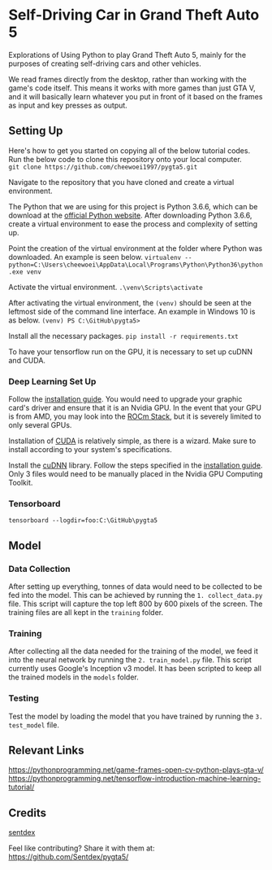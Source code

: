 # Self-Driving Car in Grand Theft Auto 5

Explorations of Using Python to play Grand Theft Auto 5, mainly for the purposes of creating self-driving cars and other vehicles.

We read frames directly from the desktop, rather than working with the game's code itself. This means it works with more games than just GTA V, and it will basically learn whatever you put in front of it based on the frames as input and key presses as output.

## Setting Up
Here's how to get you started on copying all of the below tutorial codes. Run the below code to clone this repository onto your local computer.  
`git clone https://github.com/cheewoei1997/pygta5.git`

Navigate to the repository that you have cloned and create a virtual environment.

The Python that we are using for this project is Python 3.6.6, which can be download at the [official Python website](https://www.python.org/downloads/release/python-366/). After downloading Python 3.6.6, create a virtual environment to ease the process and complexity of setting up.

Point the creation of the virtual environment at the folder where Python was downloaded. An example is seen below.
`virtualenv --python=C:\Users\cheewoei\AppData\Local\Programs\Python\Python36\python.exe venv`

Activate the virtual environment.
`.\venv\Scripts\activate`

After activating the virtual environment, the `(venv)` should be seen at the leftmost side of the command line interface. An example in Windows 10 is as below.
`(venv) PS C:\GitHub\pygta5>`

Install all the necessary packages.
`pip install -r requirements.txt`

To have your tensorflow run on the GPU, it is necessary to set up cuDNN and CUDA.

### Deep Learning Set Up
Follow the [installation guide](https://docs.nvidia.com/deeplearning/sdk/cudnn-install/index.html#install-windows). You would need to upgrade your graphic card's driver and ensure that it is an Nvidia GPU. In the event that your GPU is from AMD, you may look into the [ROCm Stack](https://gpuopen.com/rocm-tensorflow-1-8-release/), but it is severely limited to only several GPUs. 

Installation of [CUDA](https://developer.nvidia.com/cuda-downloads?target_os=Windows&target_arch=x86_64&target_version=10&target_type=exenetwork) is relatively simple, as there is a wizard. 
Make sure to install according to your system's specifications.

Install the [cuDNN](https://developer.nvidia.com/rdp/cudnn-download) library. Follow the steps specified in the [installation guide](https://docs.nvidia.com/deeplearning/sdk/cudnn-install/index.html#install-windows). Only 3 files would need to be manually placed in the Nvidia GPU Computing Toolkit.

### Tensorboard
`tensorboard --logdir=foo:C:\GitHub\pygta5`

## Model
### Data Collection
After setting up everything, tonnes of data would need to be collected to be fed into the model. This can be achieved by running the `1. collect_data.py` file. This script will capture the top left 800 by 600 pixels of the screen. The training files are all kept in the `training` folder.

### Training
After collecting all the data needed for the training of the model, we feed it into the neural network by running the `2. train_model.py` file. This script currently uses Google's Inception v3 model. It has been scripted to keep all the trained models in the `models` folder.

### Testing
Test the model by loading the model that you have trained by running the `3. test_model` file.

## Relevant Links
https://pythonprogramming.net/game-frames-open-cv-python-plays-gta-v/
https://pythonprogramming.net/tensorflow-introduction-machine-learning-tutorial/

## Credits
[sentdex](https://github.com/Sentdex/pygta5)

Feel like contributing? Share it with them at: https://github.com/Sentdex/pygta5/